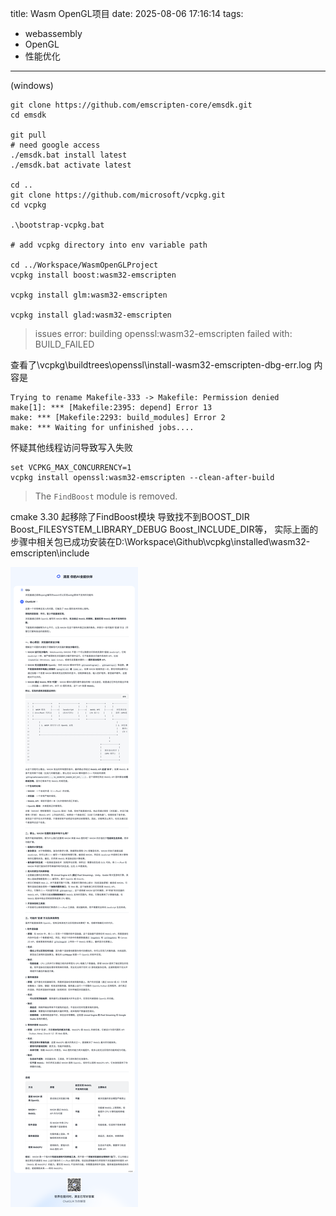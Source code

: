 title: Wasm OpenGL项目
date: 2025-08-06 17:16:14
tags:
- webassembly
- OpenGL
- 性能优化
---
(windows)
```
git clone https://github.com/emscripten-core/emsdk.git
cd emsdk

git pull
# need google access
./emsdk.bat install latest
./emsdk.bat activate latest

cd ..
git clone https://github.com/microsoft/vcpkg.git
cd vcpkg

.\bootstrap-vcpkg.bat

# add vcpkg directory into env variable path

cd ../Workspace/WasmOpenGLProject
vcpkg install boost:wasm32-emscripten 

vcpkg install glm:wasm32-emscripten

vcpkg install glad:wasm32-emscripten
```
> issues error: building openssl:wasm32-emscripten failed with: BUILD_FAILED

查看了\vcpkg\buildtrees\openssl\install-wasm32-emscripten-dbg-err.log 内容是 
```
Trying to rename Makefile-333 -> Makefile: Permission denied
make[1]: *** [Makefile:2395: depend] Error 13
make: *** [Makefile:2293: build_modules] Error 2
make: *** Waiting for unfinished jobs....
```
怀疑其他线程访问导致写入失败
```
set VCPKG_MAX_CONCURRENCY=1
vcpkg install openssl:wasm32-emscripten --clean-after-build
```

> The ``FindBoost`` module is removed.

cmake 3.30 起移除了FindBoost模块 导致找不到BOOST_DIR Boost_FILESYSTEM_LIBRARY_DEBUG Boost_INCLUDE_DIR等， 实际上面的步骤中相关包已成功安装在D:\Workspace\Github\vcpkg\installed\wasm32-emscripten\include

![浏览器通过调用opengl编写的wasm可以实现webgl原本不支持的功能吗](../images/BrowserCannotAccessOpenGLThroughWasm.png)